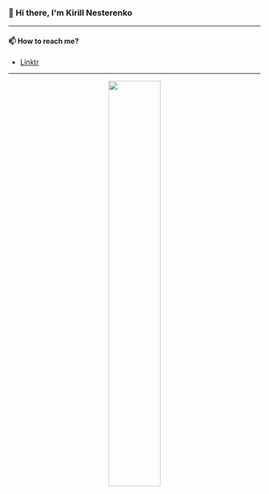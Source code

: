 <h3>👋 Hi there,
   I'm Kirill Nesterenko
</h3>

<hr />

<h4>📫 How to reach me?</h4>

- <a href="https://linktr.ee/sqvlen">Linktr</a>

<hr />

<p align="center">
   <img align="center" src="https://github-readme-stats.vercel.app/api/top-langs/?username=Sqvlen&layout=compact&theme=tokyonight" width="45.6%">
</p>

<!--
**Sqvlen/Sqvlen** is a ✨ _special_ ✨ repository because its `README.md` (this file) appears on your GitHub profile.

Here are some ideas to get you started:

- 🔭 I’m currently working on ...
- 🌱 I’m currently learning ...
- 👯 I’m looking to collaborate on ...
- 🤔 I’m looking for help with ...
- 💬 Ask me about ...
- 📫 How to reach me: ...
- 😄 Pronouns: ...
- ⚡ Fun fact: ...
-->
